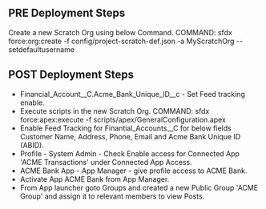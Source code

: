 ## PRE Deployment Steps
Create a new Scratch Org using below Command.
    COMMAND: sfdx force:org:create -f config/project-scratch-def.json -a MyScratchOrg --setdefaultusername

## POST Deployment Steps

- Financial_Account__C.Acme_Bank_Unique_ID__c - Set Feed tracking enable.
- Execute scripts in the new Scratch Org.
    COMMAND: sfdx force:apex:execute -f scripts/apex/GeneralConfiguration.apex
- Enable Feed Tracking for Finantial_Accounts__C for below fields
    Customer Name, Address, Phone, Email and Acme Bank Unique ID (ABID).
- Profile - System Admin - Check Enable access for Connected App 'ACME Transactions' under Connected App Access.
- ACME Bank App - App Manager - give profile access to ACME Bank.
- Activate App ACME Bank from App Manager.
- From App launcher goto Groups and created a new Public Group 'ACME Group' and assign it to relevant members to view Posts.